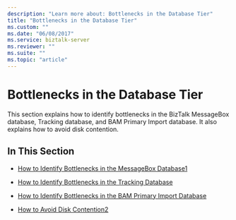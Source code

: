 ```yaml
---
description: "Learn more about: Bottlenecks in the Database Tier"
title: "Bottlenecks in the Database Tier"
ms.custom: ""
ms.date: "06/08/2017"
ms.service: biztalk-server
ms.reviewer: ""
ms.suite: ""
ms.topic: "article"
---
```

# Bottlenecks in the Database Tier
This section explains how to identify bottlenecks in the BizTalk MessageBox database, Tracking database, and BAM Primary Import database. It also explains how to avoid disk contention.  
  
## In This Section  
  
-   [How to Identify Bottlenecks in the MessageBox Database1](../technical-guides/how-to-identify-bottlenecks-in-the-messagebox-database1.md)  
  
-   [How to Identify Bottlenecks in the Tracking Database](../technical-guides/how-to-identify-bottlenecks-in-the-tracking-database.md)  
  
-   [How to Identify Bottlenecks in the BAM Primary Import Database](../technical-guides/how-to-identify-bottlenecks-in-the-bam-primary-import-database.md)  
  
-   [How to Avoid Disk Contention2](../technical-guides/how-to-avoid-disk-contention2.md)

